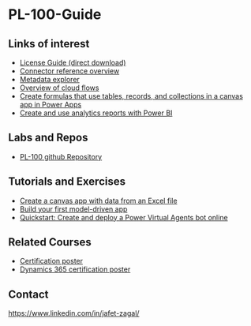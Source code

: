 # PL-100-Guide

## Links of interest
- [License Guide (direct download)](https://download.microsoft.com/download/9/5/6/9568EFD0-403D-4AE4-95F0-7FACA2CCB2E4/Power%20Platform%20Licensing%20Guide%20Feb%202023.pdf)
- [Connector reference overview](https://learn.microsoft.com/en-gb/connectors/connector-reference/#list-of-connectors)
- [Metadata explorer](https://learn.microsoft.com/en-gb/power-apps/developer/data-platform/browse-your-metadata)
- [Overview of cloud flows](https://learn.microsoft.com/en-us/power-automate/overview-cloud)
- [Create formulas that use tables, records, and collections in a canvas app in Power Apps](https://learn.microsoft.com/en-us/training/modules/author-advanced-formulas-powerapps/)
- [Create and use analytics reports with Power BI](https://learn.microsoft.com/en-us/training/paths/create-use-analytics-reports-power-bi/)
<!-- - []() -->

## Labs and Repos
- [PL-100 github Repository](https://github.com/MicrosoftLearning/PL-100-Microsoft-Power-Platform-App-Maker)

## Tutorials and Exercises
- [Create a canvas app with data from an Excel file](https://learn.microsoft.com/en-gb/power-apps/maker/canvas-apps/get-started-create-from-data)
- [Build your first model-driven app](https://learn.microsoft.com/en-us/power-apps/maker/model-driven-apps/build-first-model-driven-app)
- [Quickstart: Create and deploy a Power Virtual Agents bot online](https://learn.microsoft.com/en-us/power-virtual-agents/fundamentals-get-started)
<!-- - []() -->

## Related Courses
- [Certification poster](https://query.prod.cms.rt.microsoft.com/cms/api/am/binary/RE2PjDI)
- [Dynamics 365 certification poster](https://query.prod.cms.rt.microsoft.com/cms/api/am/binary/RE4CcQL)
<!-- - []() -->

## Contact
https://www.linkedin.com/in/jafet-zagal/